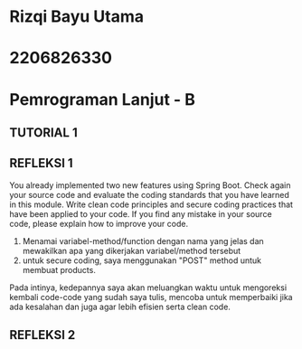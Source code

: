 # Rizqi Bayu Utama
# 2206826330
# Pemrograman Lanjut - B

## TUTORIAL 1
## REFLEKSI 1 
You already implemented two new features using Spring Boot. Check again your source code and evaluate the coding standards that you have learned in this module. Write clean code principles and secure coding practices that have been applied to your code.  If you find any mistake in your source code, please explain how to improve your code.
1. Menamai variabel-method/function dengan nama yang jelas dan mewakilkan apa yang dikerjakan variabel/method tersebut
2. untuk secure coding, saya menggunakan "POST" method untuk membuat products.

Pada intinya, kedepannya saya akan meluangkan waktu untuk mengoreksi kembali code-code yang sudah saya tulis, mencoba untuk memperbaiki jika ada kesalahan dan juga agar lebih efisien serta clean code.

## REFLEKSI 2